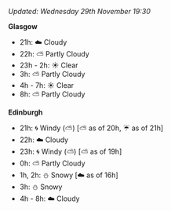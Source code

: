*Updated: Wednesday 29th November 19:30*

**Glasgow**

* 21h: :cloud: Cloudy
* 22h: :partly_sunny: Partly Cloudy
* 23h - 2h: :sunny: Clear
* 3h: :partly_sunny: Partly Cloudy
* 4h - 7h: :sunny: Clear
* 8h: :partly_sunny: Partly Cloudy

**Edinburgh**

* 21h: :cyclone: Windy (:partly_sunny:) [:partly_sunny: as of 20h, :umbrella: as of 21h]
* 22h: :cloud: Cloudy
* 23h: :cyclone: Windy (:partly_sunny:) [:partly_sunny: as of 19h]
* 0h: :partly_sunny: Partly Cloudy
* 1h, 2h: :snowman: Snowy [:cloud: as of 16h]
* 3h: :snowman: Snowy
* 4h - 8h: :cloud: Cloudy
